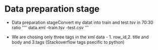  # Data preparation stage
 * Data preparation stageConvert my datat into train and test.tsv in 70:30 ratio
''''
data.xml
    -train.tsv
    -test.csv
'''

* We are chosing only three tags in the xml data  - 1. row_id,2. title and body and 3.tags (Stackoverflow tags psecific to python)



